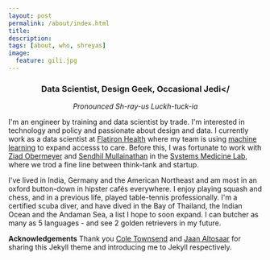 ```yaml
---
layout: post
permalink: /about/index.html
title: 
description: 
tags: [about, who, shreyas]
image:
  feature: gili.jpg
---
```


### <center>Data Scientist, Design Geek, Occasional Jedi</<center>

*<center>Pronounced Sh-ray-us Luckh-tuck-ia</center>*

I'm an engineer by training and data scientist by trade. I'm interested in technology and policy and passionate about design and data. I currently work as a data scientist at [Flatiron Health](http://www.flatiron.com/) where my team is using [machine learning](https://www.ispor.org/heor-resources/presentations-database/presentation/intl2020-3182/100099) to expand accesss to care. Before this, I was fortunate to work with [Ziad Obermeyer](http://ziadobermeyer.com/) and [Sendhil Mullainathan](https://www.chicagobooth.edu/faculty/directory/m/sendhil-mullainathan) 
in the [Systems Medicine Lab](http://www.labsysmed.org), where we trod a fine line between think-tank and startup. 

I've lived in India, Germany and the American Northeast and am most in an oxford button-down in hipster cafés everywhere. I enjoy playing squash and chess, and in a previous life, played table-tennis professionally. I'm a certified scuba diver, and have dived in the Bay of Thailand, the Indian Ocean and the Andaman Sea, a list I hope to soon expand. I can butcher as many as 5 languages - and see 2 golden retrievers in my future. 

**Acknowledgements**
Thank you [Cole Townsend](http://twnsnd.co/) and [Jaan Altosaar](https://jaan.io/about/) for sharing this Jekyll theme and introducing me to Jekyll respectively.